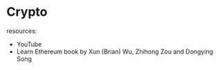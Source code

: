 # Crypto


resources:

- YouTube
- Learn Ethereum book by Xun (Brian) Wu, Zhihong Zou and Dongying Song